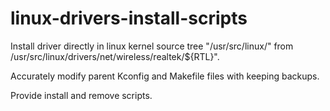 # linux-drivers-install-scripts
Install driver directly in linux kernel source tree "/usr/src/linux/" from /usr/src/linux/drivers/net/wireless/realtek/${RTL}".

Accurately modify parent Kconfig and Makefile files with keeping backups.

Provide install and remove scripts.
